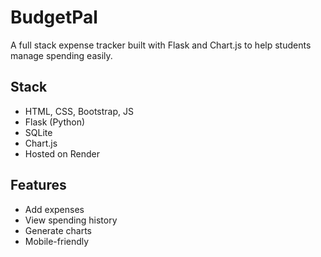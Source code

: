 # BudgetPal

A full stack expense tracker built with Flask and Chart.js to help students manage spending easily.

## Stack
- HTML, CSS, Bootstrap, JS
- Flask (Python)
- SQLite
- Chart.js
- Hosted on Render

## Features
- Add expenses
- View spending history
- Generate charts
- Mobile-friendly
